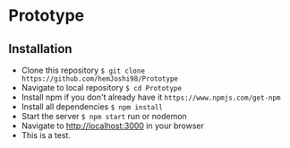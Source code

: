 # Prototype

## Installation

- Clone this repository
  `$ git clone https://github.com/hemJoshi98/Prototype`
- Navigate to local repository
  `$ cd Prototype`
- Install npm if you don't already have it
  `https://www.npmjs.com/get-npm`
- Install all dependencies
  `$ npm install`
- Start the server
  `$ npm start` run or nodemon
- Navigate to [http://localhost:3000](http://localhost:3000) in your browser
- This is a test.
